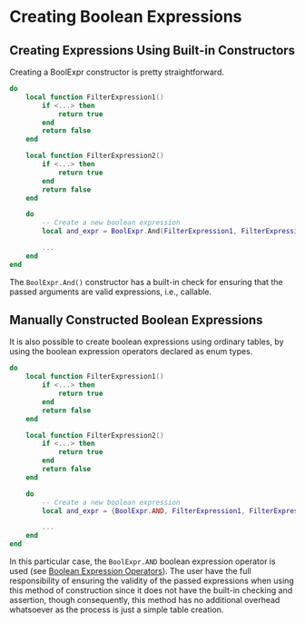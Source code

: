 # Creating Boolean Expressions

## Creating Expressions Using Built-in Constructors

Creating a BoolExpr constructor is pretty straightforward.

```Lua
do
    local function FilterExpression1()
        if <...> then
            return true
        end
        return false
    end

    local function FilterExpression2()
        if <...> then
            return true
        end
        return false
    end

    do
        -- Create a new boolean expression
        local and_expr = BoolExpr.And(FilterExpression1, FilterExpression2)

        ...
    end
end
```

The ```BoolExpr.And()``` constructor has a built-in check for ensuring that the passed arguments are valid expressions, i.e., callable.

## Manually Constructed Boolean Expressions

It is also possible to create boolean expressions using ordinary tables, by using the boolean expression operators declared as enum types.

```Lua
do
    local function FilterExpression1()
        if <...> then
            return true
        end
        return false
    end

    local function FilterExpression2()
        if <...> then
            return true
        end
        return false
    end

    do
        -- Create a new boolean expression
        local and_expr = {BoolExpr.AND, FilterExpression1, FilterExpression2}

        ...
    end
end
```

In this particular case, the ```BoolExpr.AND``` boolean expression operator is used (see [Boolean Expression Operators](0_api-reference.md/#variables)). The user have the full responsibility of ensuring the validity of the passed expressions when using this method of construction since it does not have the built-in checking and assertion, though consequently, this method has no additional overhead whatsoever as the process is just a simple table creation.
